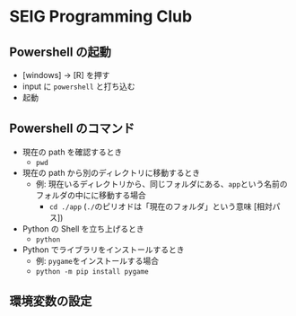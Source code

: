 # SEIG Programming Club

## Powershell の起動
* [windows] -> [R] を押す
* input に `powershell` と打ち込む
* 起動

## Powershell のコマンド
* 現在の path を確認するとき
    * `pwd`
* 現在の path から別のディレクトリに移動するとき
    * 例: 現在いるディレクトリから、同じフォルダにある、`app`という名前のフォルダの中にに移動する場合
        * `cd ./app` (`./`のピリオドは「現在のフォルダ」という意味 [相対パス])
* Python の Shell を立ち上げるとき
    * `python`
* Python でライブラリをインストールするとき
    * 例: `pygame`をインストールする場合
    * `python -m pip install pygame`

## 環境変数の設定
